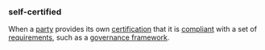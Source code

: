 ### self-certified

<p class="c8"><span>When a </span><span class="c2"><a class="c3" href="#h.cn6bno48fomj">party</a></span><span>&nbsp;provides its own </span><span class="c2"><a class="c3" href="#h.ytzysnyu57ec">certification</a></span><span>&nbsp;that it is </span><span class="c2"><a class="c3" href="#h.r0iiayz1za1i">compliant</a></span><span>&nbsp;with a set of </span><span class="c2"><a class="c3" href="#h.ajxlw8r3dvcc">requirements</a></span><span>, such as a </span><span class="c2"><a class="c3" href="#h.2x05z0r097mn">governance framework</a></span><span class="c0">.</span></p>